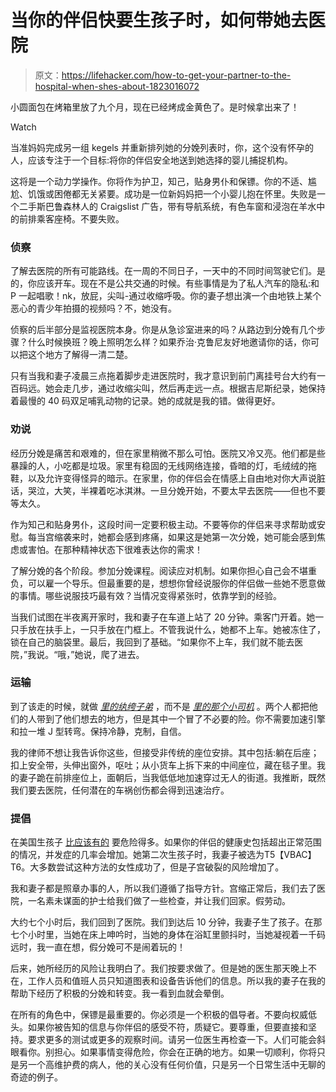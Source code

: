 # 当你的伴侣快要生孩子时，如何带她去医院

> 原文：<https://lifehacker.com/how-to-get-your-partner-to-the-hospital-when-shes-about-1823016072>

小圆面包在烤箱里放了九个月，现在已经烤成金黄色了。是时候拿出来了！

Watch

当准妈妈完成另一组 kegels 并重新排列她的分娩列表时，你，这个没有怀孕的人，应该专注于一个目标:将你的伴侣安全地送到她选择的婴儿捕捉机构。

这将是一个动力学操作。你将作为护卫，知己，贴身男仆和保镖。你的不适、尴尬、饥饿或困倦都无关紧要。成功是一位新妈妈把一个小婴儿抱在怀里。失败是一个二手斯巴鲁森林人的 Craigslist 广告，带有导航系统，有色车窗和浸泡在羊水中的前排乘客座椅。不要失败。

### **侦察**

了解去医院的所有可能路线。在一周的不同日子，一天中的不同时间驾驶它们。是的，你应该开车。现在不是公共交通的时候。有些事情是为了私人汽车的隐私:和 P 一起唱歌！nk，放屁，尖叫-通过收缩呼吸。你的妻子想出演一个由地铁上某个恶心的青少年拍摄的视频吗？不，她没有。

侦察的后半部分是监视医院本身。你是从急诊室进来的吗？从路边到分娩有几个步骤？什么时候换班？晚上照明怎么样？如果乔治·克鲁尼友好地邀请你的话，你可以把这个地方了解得一清二楚。

只有当我和妻子凌晨三点拖着脚步走进医院时，我才意识到前门离挂号台大约有一百码远。她会走几步，通过收缩尖叫，然后再走远一点。根据吉尼斯纪录，她保持着最慢的 40 码双足哺乳动物的记录。她的成就是我的错。做得更好。

### **劝说**

经历分娩是痛苦和艰难的，但在家里稍微不那么可怕。医院又冷又亮。他们都是些暴躁的人，小吃都是垃圾。家里有稳固的无线网络连接，昏暗的灯，毛绒绒的拖鞋，以及允许变得怪异的暗示。在家里，你的伴侣会在情感上自由地对你大声说脏话，哭泣，大笑，半裸着吃冰淇淋。一旦分娩开始，不要太早去医院——但也不要等太久。

作为知己和贴身男仆，这段时间一定要积极主动。不要等你的伴侣来寻求帮助或安慰。每当宫缩袭来时，她都会感到疼痛，如果这是她第一次分娩，她可能会感到焦虑或害怕。在那种精神状态下很难表达你的需求！

了解分娩的各个阶段。参加分娩课程。阅读应对机制。如果你担心自己会不堪重负，可以雇一个导乐。但最重要的是，想想你曾经说服你的伴侣做一些她不愿意做的事情。哪些说服技巧最有效？当情况变得紧张时，依靠学到的经验。

当我们试图在半夜离开家时，我和妻子在车道上站了 20 分钟。乘客门开着。她一只手放在扶手上，一只手放在门框上。不管我说什么，她都不上车。她被冻住了，锁在自己的脑袋里。最后，我回到了基础。“如果你不上车，我们就不能去医院，”我说。“哦，”她说，爬了进去。

### **运输**

到了该走的时候，就做 [*里的纨绔子弟*](https://www.youtube.com/watch?v=vdqbdEKeJ_4) ，而不是 [*里的那个小司机*](https://www.youtube.com/watch?v=6XMuUVw7TOM) 。两个人都把他们的人带到了他们想去的地方，但是其中一个冒了不必要的险。你不需要加速引擎和拉一堆 J 型转弯。保持冷静，克制，自信。

我的律师不想让我告诉你这些，但接受非传统的座位安排。其中包括:躺在后座；扣上安全带，头伸出窗外，呕吐；从小货车上拆下来的中间座位，藏在毯子里。我的妻子跪在前排座位上，面朝后，当我低低地加速穿过无人的街道。我推断，既然我们要去医院，任何潜在的车祸创伤都会得到迅速治疗。

### **提倡**

在美国生孩子 [比应该有的](https://www.ncbi.nlm.nih.gov/pmc/articles/PMC5001799/) 要危险得多。如果你的伴侣的健康史包括超出正常范围的情况，并发症的几率会增加。她第二次生孩子时，我妻子被选为T5【VBAC】T6。大多数尝试这种方法的女性成功了，但是子宫破裂的风险增加了。

我和妻子都是照章办事的人，所以我们遵循了指导方针。宫缩正常后，我们去了医院，一名素未谋面的护士给我们做了一些检查，并让我们回家。假劳动。

大约七个小时后，我们回到了医院。我们到达后 10 分钟，我妻子生了孩子。在那七个小时里，当她在床上呻吟时，当她的身体在浴缸里颤抖时，当她凝视着一千码远时，我一直在想，假分娩可不是闹着玩的！

后来，她所经历的风险让我明白了。我们按要求做了。但是她的医生那天晚上不在，工作人员和值班人员只知道图表和设备告诉他们的信息。所以我的妻子在我的帮助下经历了积极的分娩和转变。我一看到血就会晕倒。

在所有的角色中，保镖是最重要的。你必须是一个积极的倡导者。不要向权威低头。如果你被告知的信息与你伴侣的感受不符，质疑它。要尊重，但要直接和坚持。要求更多的测试或更多的观察时间。请另一位医生再检查一下。人们可能会斜眼看你。别担心。如果事情变得危险，你会在正确的地方。如果一切顺利，你将只是另一个高维护费的病人，他的关心没有任何价值，只是另一个日常生活中无聊的奇迹的例子。